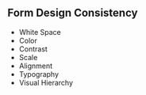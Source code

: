 ## Form Design Consistency

* White Space
* Color
* Contrast
* Scale
* Alignment
* Typography
* Visual Hierarchy
